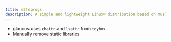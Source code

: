 ```yaml
---
title: e2fsprogs
description: A simple and lightweight Linux® distribution based on musl libc and toybox
---
```


- glaucus uses `chattr` and `lsattr` from `toybox`
- Manually remove static libraries
